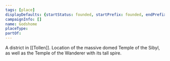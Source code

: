 ```yaml
---
tags: [place]
displayDefaults: {startStatus: founded, startPrefix: founded, endPrefix: destroyed, endStatus: destroyed}
campaignInfo: []
name: Godshome
placeType:
partOf:
---
```


A district in [[Tollen]]. Location of the massive domed Temple of the Sibyl, as well as the Temple of the Wanderer with its tall spire. 